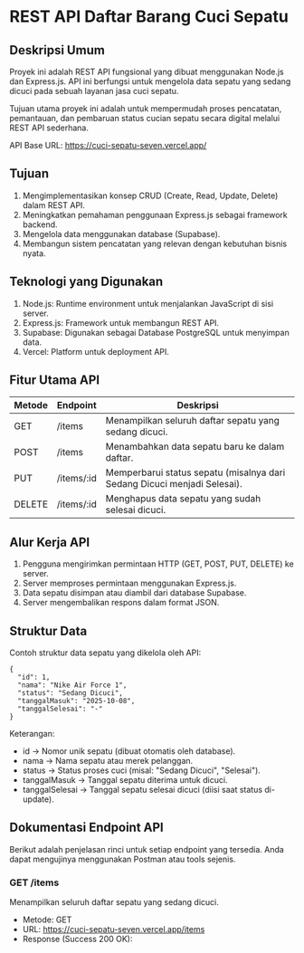 # REST API Daftar Barang Cuci Sepatu

## Deskripsi Umum

Proyek ini adalah REST API fungsional yang dibuat menggunakan Node.js dan Express.js. API ini berfungsi untuk mengelola data sepatu yang sedang dicuci pada sebuah layanan jasa cuci sepatu.

Tujuan utama proyek ini adalah untuk mempermudah proses pencatatan, pemantauan, dan pembaruan status cucian sepatu secara digital melalui REST API sederhana.

API Base URL: https://cuci-sepatu-seven.vercel.app/

## Tujuan

1. Mengimplementasikan konsep CRUD (Create, Read, Update, Delete) dalam REST API.
2. Meningkatkan pemahaman penggunaan Express.js sebagai framework backend.
3. Mengelola data menggunakan database (Supabase).
4. Membangun sistem pencatatan yang relevan dengan kebutuhan bisnis nyata.

## Teknologi yang Digunakan

1. Node.js: Runtime environment untuk menjalankan JavaScript di sisi server.
2. Express.js: Framework untuk membangun REST API.
3. Supabase: Digunakan sebagai Database PostgreSQL untuk menyimpan data.
4. Vercel: Platform untuk deployment API.

## Fitur Utama API

| Metode | Endpoint   | Deskripsi                                                                |
| ------ | ---------- | ------------------------------------------------------------------------ |
| GET    | /items     | Menampilkan seluruh daftar sepatu yang sedang dicuci.                    |
| POST   | /items     | Menambahkan data sepatu baru ke dalam daftar.                            |
| PUT    | /items/:id | Memperbarui status sepatu (misalnya dari Sedang Dicuci menjadi Selesai). |
| DELETE | /items/:id | Menghapus data sepatu yang sudah selesai dicuci.                         |

## Alur Kerja API

1. Pengguna mengirimkan permintaan HTTP (GET, POST, PUT, DELETE) ke server.
2. Server memproses permintaan menggunakan Express.js.
3. Data sepatu disimpan atau diambil dari database Supabase.
4. Server mengembalikan respons dalam format JSON.

## Struktur Data

Contoh struktur data sepatu yang dikelola oleh API:

```
{
  "id": 1,
  "nama": "Nike Air Force 1",
  "status": "Sedang Dicuci",
  "tanggalMasuk": "2025-10-08",
  "tanggalSelesai": "-"
}
```

Keterangan:

- id → Nomor unik sepatu (dibuat otomatis oleh database).
- nama → Nama sepatu atau merek pelanggan.
- status → Status proses cuci (misal: "Sedang Dicuci", "Selesai").
- tanggalMasuk → Tanggal sepatu diterima untuk dicuci.
- tanggalSelesai → Tanggal sepatu selesai dicuci (diisi saat status di-update).

## Dokumentasi Endpoint API

Berikut adalah penjelasan rinci untuk setiap endpoint yang tersedia. Anda dapat mengujinya menggunakan Postman atau tools sejenis.

### GET /items

Menampilkan seluruh daftar sepatu yang sedang dicuci.

- Metode: GET
- URL: https://cuci-sepatu-seven.vercel.app/items
- Response (Success 200 OK):
